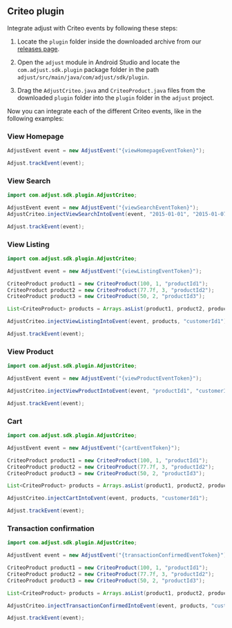 ## Criteo plugin

Integrate adjust with Criteo events by following these steps:

1. Locate the `plugin` folder inside the downloaded archive from our [releases page](https://github.com/adjust/android_sdk/releases).

2. Open the `adjust` module in Android Studio and locate the `com.adjust.sdk.plugin` package folder in the path
`adjust/src/main/java/com/adjust/sdk/plugin`. 

3. Drag the `AdjustCriteo.java` and `CriteoProduct.java` files from the 
downloaded `plugin` folder into the `plugin` folder in the `adjust` project.

Now you can integrate each of the different Criteo events, like in the following examples:

### View Homepage

```java 
AdjustEvent event = new AdjustEvent("{viewHomepageEventToken}");

Adjust.trackEvent(event);
```

### View Search

```java
import com.adjust.sdk.plugin.AdjustCriteo;

AdjustEvent event = new AdjustEvent("{viewSearchEventToken}");
AdjustCriteo.injectViewSearchIntoEvent(event, "2015-01-01", "2015-01-07");

Adjust.trackEvent(event);
```

### View Listing

```java
import com.adjust.sdk.plugin.AdjustCriteo;

AdjustEvent event = new AdjustEvent("{viewListingEventToken}");

CriteoProduct product1 = new CriteoProduct(100, 1, "productId1");
CriteoProduct product2 = new CriteoProduct(77.7f, 3, "productId2");
CriteoProduct product3 = new CriteoProduct(50, 2, "productId3");

List<CriteoProduct> products = Arrays.asList(product1, product2, product3);

AdjustCriteo.injectViewListingIntoEvent(event, products, "customerId1");

Adjust.trackEvent(event);
```

### View Product

```java
import com.adjust.sdk.plugin.AdjustCriteo;

AdjustEvent event = new AdjustEvent("{viewProductEventToken}");

AdjustCriteo.injectViewProductIntoEvent(event, "productId1", "customerId1");

Adjust.trackEvent(event);
```

### Cart

```java
import com.adjust.sdk.plugin.AdjustCriteo;

AdjustEvent event = new AdjustEvent("{cartEventToken}");

CriteoProduct product1 = new CriteoProduct(100, 1, "productId1");
CriteoProduct product2 = new CriteoProduct(77.7f, 3, "productId2");
CriteoProduct product3 = new CriteoProduct(50, 2, "productId3");

List<CriteoProduct> products = Arrays.asList(product1, product2, product3);

AdjustCriteo.injectCartIntoEvent(event, products, "customerId1");

Adjust.trackEvent(event);
```

### Transaction confirmation

```java
import com.adjust.sdk.plugin.AdjustCriteo;

AdjustEvent event = new AdjustEvent("{transactionConfirmedEventToken}");

CriteoProduct product1 = new CriteoProduct(100, 1, "productId1");
CriteoProduct product2 = new CriteoProduct(77.7f, 3, "productId2");
CriteoProduct product3 = new CriteoProduct(50, 2, "productId3");

List<CriteoProduct> products = Arrays.asList(product1, product2, product3);

AdjustCriteo.injectTransactionConfirmedIntoEvent(event, products, "customerId1");

Adjust.trackEvent(event);
```
